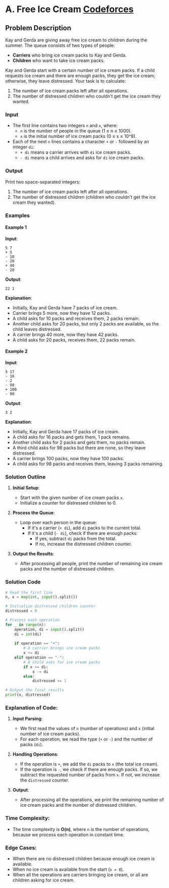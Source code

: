 # A. Free Ice Cream [Codeforces](https://codeforces.com/contest/686/problem/A)

## Problem Description

Kay and Gerda are giving away free ice cream to children during the summer. The queue consists of two types of people:
- **Carriers** who bring ice cream packs to Kay and Gerda.
- **Children** who want to take ice cream packs.

Kay and Gerda start with a certain number of ice cream packs. If a child requests ice cream and there are enough packs, they get the ice cream; otherwise, they leave distressed. Your task is to calculate:
1. The number of ice cream packs left after all operations.
2. The number of distressed children who couldn't get the ice cream they wanted.

### Input

- The first line contains two integers `n` and `x`, where:
  - `n` is the number of people in the queue (1 ≤ n ≤ 1000).
  - `x` is the initial number of ice cream packs (0 ≤ x ≤ 10^9).
- Each of the next `n` lines contains a character `+` or `-` followed by an integer `di`:
  - `+ di` means a carrier arrives with `di` ice cream packs.
  - `- di` means a child arrives and asks for `di` ice cream packs.

### Output

Print two space-separated integers:
1. The number of ice cream packs left after all operations.
2. The number of distressed children (children who couldn't get the ice cream they wanted).

### Examples

#### Example 1
**Input**:
```plaintext
5 7
+ 5
- 10
- 20
+ 40
- 20
```

**Output**:
```plaintext
22 1
```

**Explanation**:
- Initially, Kay and Gerda have 7 packs of ice cream.
- Carrier brings 5 more, now they have 12 packs.
- A child asks for 10 packs and receives them, 2 packs remain.
- Another child asks for 20 packs, but only 2 packs are available, so the child leaves distressed.
- A carrier brings 40 more, now they have 42 packs.
- A child asks for 20 packs, receives them, 22 packs remain.

#### Example 2
**Input**:
```plaintext
5 17
- 16
- 2
- 98
+ 100
- 98
```

**Output**:
```plaintext
3 2
```

**Explanation**:
- Initially, Kay and Gerda have 17 packs of ice cream.
- A child asks for 16 packs and gets them, 1 pack remains.
- Another child asks for 2 packs and gets them, no packs remain.
- A third child asks for 98 packs but there are none, so they leave distressed.
- A carrier brings 100 packs, now they have 100 packs.
- A child asks for 98 packs and receives them, leaving 3 packs remaining.

### Solution Outline

1. **Initial Setup**:
   - Start with the given number of ice cream packs `x`.
   - Initialize a counter for distressed children to 0.

2. **Process the Queue**:
   - Loop over each person in the queue:
     - If it's a carrier (`+ di`), add `di` packs to the current total.
     - If it's a child (`- di`), check if there are enough packs:
       - If yes, subtract `di` packs from the total.
       - If no, increase the distressed children counter.

3. **Output the Results**:
   - After processing all people, print the number of remaining ice cream packs and the number of distressed children.

### Solution Code

```python
# Read the first line
n, x = map(int, input().split())

# Initialize distressed children counter
distressed = 0

# Process each operation
for _ in range(n):
    operation, di = input().split()
    di = int(di)
    
    if operation == "+":
        # A carrier brings ice cream packs
        x += di
    elif operation == "-":
        # A child asks for ice cream packs
        if x >= di:
            x -= di
        else:
            distressed += 1

# Output the final results
print(x, distressed)
```

### Explanation of Code:
1. **Input Parsing**:
   - We first read the values of `n` (number of operations) and `x` (initial number of ice cream packs).
   - For each operation, we read the type (`+` or `-`) and the number of packs (`di`).

2. **Handling Operations**:
   - If the operation is `+`, we add the `di` packs to `x` (the total ice cream).
   - If the operation is `-`, we check if there are enough packs. If so, we subtract the requested number of packs from `x`. If not, we increase the `distressed` counter.

3. **Output**:
   - After processing all the operations, we print the remaining number of ice cream packs and the number of distressed children.

### Time Complexity:
- The time complexity is **O(n)**, where `n` is the number of operations, because we process each operation in constant time.

### Edge Cases:
- When there are no distressed children because enough ice cream is available.
- When no ice cream is available from the start (`x = 0`).
- When all the operations are carriers bringing ice cream, or all are children asking for ice cream.

